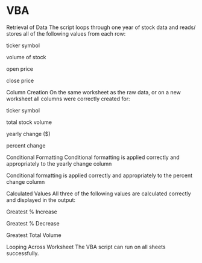 # VBA
Retrieval of Data 
The script loops through one year of stock data and reads/ stores all of the following values from each row:

ticker symbol 

volume of stock 

open price

close price 

Column Creation 
On the same worksheet as the raw data, or on a new worksheet all columns were correctly created for:

ticker symbol

total stock volume 

yearly change ($) 

percent change 

Conditional Formatting 
Conditional formatting is applied correctly and appropriately to the yearly change column 

Conditional formatting is applied correctly and appropriately to the percent change column 

Calculated Values 
All three of the following values are calculated correctly and displayed in the output:

Greatest % Increase

Greatest % Decrease 

Greatest Total Volume

Looping Across Worksheet 
The VBA script can run on all sheets successfully.
